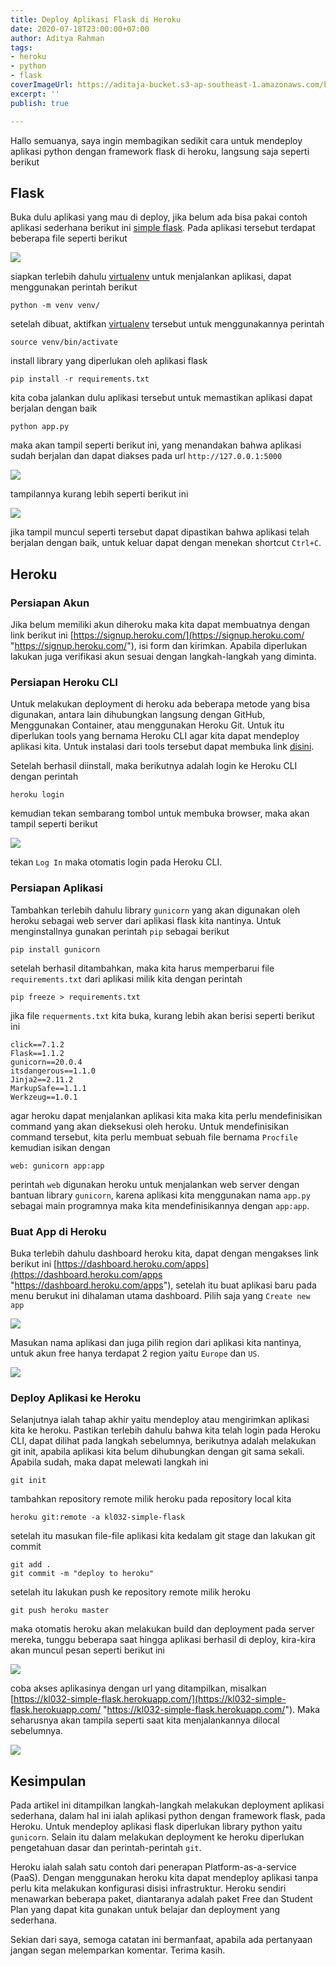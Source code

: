 ```yaml
---
title: Deploy Aplikasi Flask di Heroku
date: 2020-07-18T23:00:00+07:00
author: Aditya Rahman
tags:
- heroku
- python
- flask
coverImageUrl: https://aditaja-bucket.s3-ap-southeast-1.amazonaws.com/blog-media/20200719-heroku.png
excerpt: ''
publish: true

---
```

Hallo semuanya, saya ingin membagikan sedikit cara untuk mendeploy aplikasi python dengan framework flask di heroku, langsung saja seperti berikut

## Flask

Buka dulu aplikasi yang mau di deploy, jika belum ada bisa pakai contoh aplikasi sederhana berikut ini [simple flask](https://github.com/kudaliar032/simple-flask/tree/master). Pada aplikasi tersebut terdapat beberapa file seperti berikut

![](https://i.imgur.com/INgVNme.png)

siapkan terlebih dahulu [virtualenv](https://pypi.org/project/virtualenv/) untuk menjalankan aplikasi, dapat menggunakan perintah berikut

    python -m venv venv/

setelah dibuat, aktifkan [virtualenv](https://pypi.org/project/virtualenv/) tersebut untuk menggunakannya perintah

    source venv/bin/activate

install library yang diperlukan oleh aplikasi flask

    pip install -r requirements.txt

kita coba jalankan dulu aplikasi tersebut untuk memastikan aplikasi dapat berjalan dengan baik

    python app.py

maka akan tampil seperti berikut ini, yang menandakan bahwa aplikasi sudah berjalan dan dapat diakses pada url `http://127.0.0.1:5000`

![](https://aditaja-bucket.s3-ap-southeast-1.amazonaws.com/blog-media/20200719-Screenshot-20200719220627-952x204.png)

tampilannya kurang lebih seperti berikut ini

![](https://aditaja-bucket.s3-ap-southeast-1.amazonaws.com/blog-media/20200719-Screenshot-20200719221223-429x142.png)

jika tampil muncul seperti tersebut dapat dipastikan bahwa aplikasi telah berjalan dengan baik, untuk keluar dapat dengan menekan shortcut `Ctrl+C`.

## Heroku

### Persiapan Akun

Jika belum memiliki akun diheroku maka kita dapat membuatnya dengan link berikut ini [https://signup.heroku.com/](https://signup.heroku.com/ "https://signup.heroku.com/"), isi form dan kirimkan. Apabila diperlukan lakukan juga verifikasi akun sesuai dengan langkah-langkah yang diminta.

### Persiapan Heroku CLI

Untuk melakukan deployment di heroku ada beberapa metode yang bisa digunakan, antara lain dihubungkan langsung dengan GitHub, Menggunakan Container, atau menggunakan Heroku Git. Untuk itu diperlukan tools yang bernama Heroku CLI agar kita dapat mendeploy aplikasi kita. Untuk instalasi dari tools tersebut dapat membuka link [disini]().

Setelah berhasil diinstall, maka berikutnya adalah login ke Heroku CLI dengan perintah

    heroku login

kemudian tekan sembarang tombol untuk membuka browser, maka akan tampil seperti berikut

![](https://aditaja-bucket.s3-ap-southeast-1.amazonaws.com/blog-media/20200719-Screenshot-20200719231419-1919x943.png)

tekan `Log In` maka otomatis login pada Heroku CLI.

### Persiapan Aplikasi

Tambahkan terlebih dahulu library `gunicorn` yang akan digunakan oleh heroku sebagai web server dari aplikasi flask kita nantinya. Untuk menginstallnya gunakan perintah `pip` sebagai berikut

    pip install gunicorn

setelah berhasil ditambahkan, maka kita harus memperbarui file `requirements.txt` dari aplikasi milik kita dengan perintah

    pip freeze > requirements.txt

jika file `requerments.txt` kita buka, kurang lebih akan berisi seperti berikut ini

    click==7.1.2
    Flask==1.1.2
    gunicorn==20.0.4
    itsdangerous==1.1.0
    Jinja2==2.11.2
    MarkupSafe==1.1.1
    Werkzeug==1.0.1

agar heroku dapat menjalankan aplikasi kita maka kita perlu mendefinisikan command yang akan dieksekusi oleh heroku. Untuk mendefinisikan command tersebut, kita perlu membuat sebuah file bernama `Procfile` kemudian isikan dengan

    web: gunicorn app:app

perintah `web` digunakan heroku untuk menjalankan web server dengan bantuan library `gunicorn`, karena aplikasi kita menggunakan nama `app.py` sebagai main programnya maka kita mendefinisikannya dengan `app:app`.

### Buat App di Heroku

Buka terlebih dahulu dashboard heroku kita, dapat dengan mengakses link berikut ini [https://dashboard.heroku.com/apps](https://dashboard.heroku.com/apps "https://dashboard.heroku.com/apps"), setelah itu buat aplikasi baru pada menu berukut ini dihalaman utama dashboard. Pilih saja yang `Create new app`

![](https://aditaja-bucket.s3-ap-southeast-1.amazonaws.com/blog-media/20200719-Screenshot-20200719223510-258x199.png)

Masukan nama aplikasi dan juga pilih region dari aplikasi kita nantinya, untuk akun free hanya terdapat 2 region yaitu `Europe` dan `US`.

![](https://aditaja-bucket.s3-ap-southeast-1.amazonaws.com/blog-media/20200719-Screenshot-20200719223822-813x524.png)

### Deploy Aplikasi ke Heroku

Selanjutnya ialah tahap akhir yaitu mendeploy atau mengirimkan aplikasi kita ke heroku. Pastikan terlebih dahulu bahwa kita telah login pada Heroku CLI, dapat dilihat pada langkah sebelumnya, berikutnya adalah melakukan git init, apabila aplikasi kita belum dihubungkan dengan git sama sekali. Apabila sudah, maka dapat melewati langkah ini

    git init

tambahkan repository remote milik heroku pada repository local kita

    heroku git:remote -a kl032-simple-flask

setelah itu masukan file-file aplikasi kita kedalam git stage dan lakukan git commit

    git add .
    git commit -m "deploy to heroku"

setelah itu lakukan push ke repository remote milik heroku

    git push heroku master

maka otomatis heroku akan melakukan build dan deployment pada server mereka, tunggu beberapa saat hingga aplikasi berhasil di deploy, kira-kira akan muncul pesan seperti berikut ini

![](https://aditaja-bucket.s3-ap-southeast-1.amazonaws.com/blog-media/20200719-Screenshot-20200719225635-902x272.png)

coba akses aplikasinya dengan url yang ditampilkan, misalkan [https://kl032-simple-flask.herokuapp.com/](https://kl032-simple-flask.herokuapp.com/ "https://kl032-simple-flask.herokuapp.com/"). Maka seharusnya akan tampila seperti saat kita menjalankannya dilocal sebelumnya.

![](https://aditaja-bucket.s3-ap-southeast-1.amazonaws.com/blog-media/20200719-Screenshot-20200719225847-408x106.png)

## Kesimpulan

Pada artikel ini ditampilkan langkah-langkah melakukan deployment aplikasi sederhana, dalam hal ini ialah aplikasi python dengan framework flask, pada Heroku. Untuk mendeploy aplikasi flask diperlukan library python yaitu `gunicorn`. Selain itu dalam melakukan deployment ke heroku diperlukan pengetahuan dasar dan perintah-perintah `git`.

Heroku ialah salah satu contoh dari penerapan Platform-as-a-service (PaaS). Dengan menggunakan heroku kita dapat mendeploy aplikasi tanpa perlu kita melakukan konfigurasi disisi infrastruktur. Heroku sendiri menawarkan beberapa paket, diantaranya adalah paket Free dan Student Plan yang dapat kita gunakan untuk belajar dan deployment yang sederhana. 

Sekian dari saya, semoga catatan ini bermanfaat, apabila ada pertanyaan jangan segan melemparkan komentar. Terima kasih.
